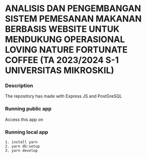 # ANALISIS DAN PENGEMBANGAN SISTEM PEMESANAN MAKANAN BERBASIS WEBSITE UNTUK MENDUKUNG OPERASIONAL LOVING NATURE FORTUNATE COFFEE (TA 2023/2024 S-1 UNIVERSITAS MIKROSKIL)

### Description
The repository has made with Express JS and PostGreSQL


### Running public app
Access this app on ``` ```


### Running local app
```
1. install yarn
2. yarn db:setup
3. yarn develop

```
